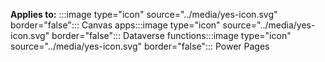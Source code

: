 ﻿
**Applies to:** :::image type="icon" source="../media/yes-icon.svg" border="false"::: Canvas apps:::image type="icon" source="../media/yes-icon.svg" border="false"::: Dataverse functions:::image type="icon" source="../media/yes-icon.svg" border="false"::: Power Pages

